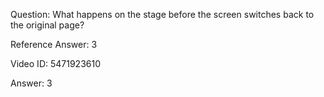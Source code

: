 Question: What happens on the stage before the screen switches back to the original page?

Reference Answer: 3

Video ID: 5471923610

Answer: 3

